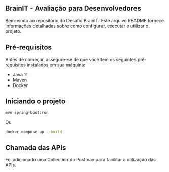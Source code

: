 ## BrainIT - Avaliação para Desenvolvedores
Bem-vindo ao repositório do Desafio BrainIT. Este arquivo README fornece informações detalhadas sobre como configurar, executar e utilizar o projeto.

## Pré-requisitos
Antes de começar, assegure-se de que você tem os seguintes pré-requisitos instalados em sua máquina:

* Java 11
* Maven
* Docker

## Iniciando o projeto

```bash
mvn spring-boot:run
```

Ou

```bash
docker-compose up --build
```

## Chamada das APIs
Foi adicionado uma Collection do Postman para facilitar a utilização das APIs.
